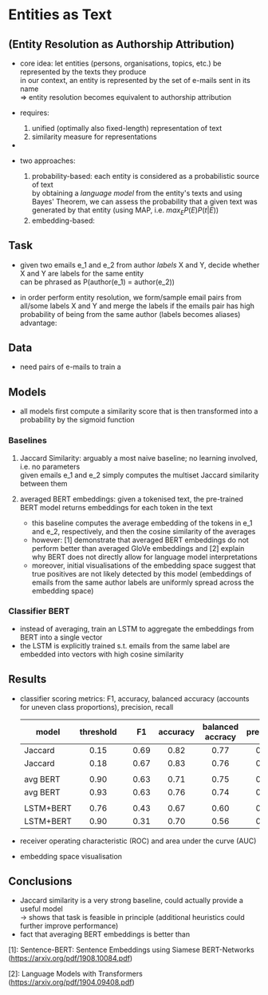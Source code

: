 # Entities as Text
## (Entity Resolution as Authorship Attribution)

- core idea: let entities (persons, organisations, topics, etc.) be represented by the texts they produce <br>
    in our context, an entity is represented by the set of e-mails sent in its name <br>
    => entity resolution becomes equivalent to authorship attribution
    
- requires: 
   1. unified (optimally also fixed-length) representation of text
   2. similarity measure for representations
   
- 
   
- two approaches:
   1. probability-based: each entity is considered as a probabilistic source of text <br>
      by obtaining a _language model_ from the entity's texts and using Bayes' Theorem, we can assess the probability
      that a given text was generated by that entity (using MAP, i.e. $max_E P(E)P(t|E)$)
   2. embedding-based: 



## Task

- given two emails e_1 and e_2 from author _labels_ X and Y, decide whether X and Y are labels for the same entity <br>
  can be phrased as P(author(e_1) = author(e_2))

- in order perform entity resolution, we form/sample email pairs from all/some labels X and Y and merge the labels if the emails pair has high probability of being from the same author (labels becomes aliases) <br>
    advantage: 
 
## Data

- need pairs of e-mails to train a 


## Models

- all models first compute a similarity score that is then transformed into a probability by the sigmoid function


### Baselines

 1. Jaccard Similarity: arguably a most naive baseline; no learning involved, i.e. no parameters <br>
    given emails e_1 and e_2 simply computes the multiset Jaccard similarity between them
   
 2. averaged BERT embeddings: given a tokenised text, the pre-trained BERT model returns embeddings for each token in the text
    - this baseline computes the average embedding of the tokens in e_1 and e_2, respectively, and then the cosine similarity of the averages
    - however: [1] demonstrate that averaged BERT embeddings do not perform better than averaged GloVe embeddings and [2] explain why BERT does not directly allow for language model interpretations
    - moreover, initial visualisations of the embedding space suggest that true positives are not likely detected by this model (embeddings of emails from the same author labels are uniformly spread across the embedding space)
    
    
### Classifier BERT

 - instead of averaging, train an LSTM to aggregate the embeddings from BERT into a single vector
 - the LSTM is explicitly trained s.t. emails from the same label are embedded into vectors with high cosine similarity
    
    
## Results


 - classifier scoring metrics: F1, accuracy, balanced accuracy (accounts for uneven class proportions), precision, recall
 

   | model     | threshold |   |  F1  | accuracy | balanced accracy | precision | recall |
   |-----------|:---------:|---|:----:|:--------:|:----------------:|:---------:|:------:|
   | Jaccard   |    0.15   |   | 0.69 |   0.82   |       0.77       |    0.72   |  0.66  |
   | Jaccard   |    0.18   |   | 0.67 |   0.83   |       0.76       |    0.81   |  0.57  |
   |           |           |   |      |          |                  |           |        |
   | avg BERT  |    0.90   |   | 0.63 |   0.71   |       0.75       |    0.51   |  0.83  |
   | avg BERT  |    0.93   |   | 0.63 |   0.76   |       0.74       |   0.59    |  0.69  |
   |           |           |   |      |          |                  |           |        |
   | LSTM+BERT |    0.76   |   | 0.43 |   0.67   |       0.60       |   0.44    |  0.42  |
   | LSTM+BERT |    0.90   |   | 0.31 |   0.70   |       0.56       |   0.49    |  0.23  |
   
   
 - receiver operating characteristic (ROC) and area under the curve (AUC) 

 - embedding space visualisation



## Conclusions

 - Jaccard similarity is a very strong baseline, could actually provide a useful model <br>
   -> shows that task is feasible in principle (additional heuristics could further improve performance)
 - fact that averaging BERT embeddings is better than 



[1]: Sentence-BERT: Sentence Embeddings using Siamese BERT-Networks (https://arxiv.org/pdf/1908.10084.pdf)

[2]: Language Models with Transformers (https://arxiv.org/pdf/1904.09408.pdf)
